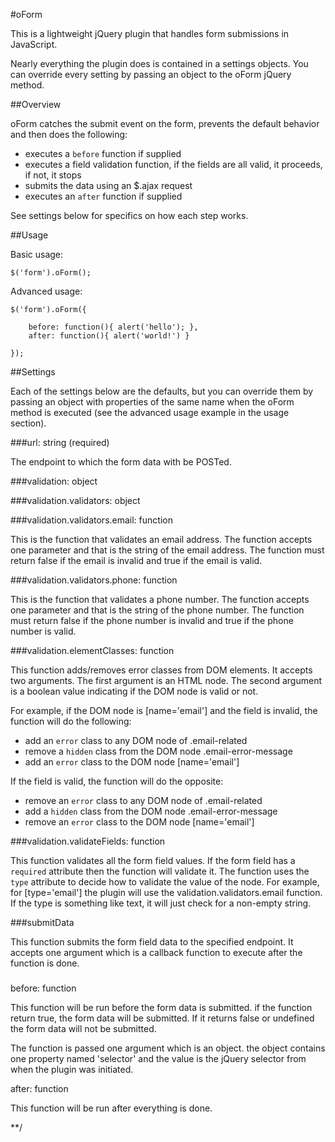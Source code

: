 #oForm

This is a lightweight jQuery plugin that handles form submissions in JavaScript.

Nearly everything the plugin does is contained in a settings objects. You can
override every setting by passing an object to the oForm jQuery method.

##Overview

oForm catches the submit event on the form, prevents the default behavior and
then does the following:

* executes a `before` function if supplied
* executes a field validation function, if the fields are all valid, it
proceeds, if not, it stops
* submits the data using an $.ajax request
* executes an `after` function if supplied

See settings below for specifics on how each step works.

##Usage

Basic usage:

    $('form').oForm();

Advanced usage:

    $('form').oForm({

        before: function(){ alert('hello'); },
        after: function(){ alert('world!') }

    });

##Settings

Each of the settings below are the defaults, but you can override them by
passing an object with properties of the same name when the oForm method is
executed (see the advanced usage example in the usage section).

###url: string (required)

The endpoint to which the form data with be POSTed.

###validation: object

###validation.validators: object

###validation.validators.email: function

This is the function that validates an email address. The function accepts one
parameter and that is the string of the email address. The function must
return false if the email is invalid and true if the email is valid.

###validation.validators.phone: function

This is the function that validates a phone number. The function accepts one
parameter and that is the string of the phone number. The function must
return false if the phone number is invalid and true if the phone number is
valid.

###validation.elementClasses: function

This function adds/removes error classes from DOM elements. It accepts two
arguments. The first argument is an HTML node. The second argument is a boolean
value indicating if the DOM node is valid or not.

For example, if the DOM node is [name='email'] and the field is invalid, the
function will do the following:

* add an `error` class to any DOM node of .email-related
* remove a `hidden` class from the DOM node .email-error-message
* add an `error` class to the DOM node [name='email']

If the field is valid, the function will do the opposite:

* remove an `error` class to any DOM node of .email-related
* add a `hidden` class from the DOM node .email-error-message
* remove an `error` class to the DOM node [name='email']

###validation.validateFields: function

This function validates all the form field values. If the form field has a
`required` attribute then the function will validate it. The function uses the
`type` attribute to decide how to validate the value of the node. For example,
for [type='email'] the plugin will use the validation.validators.email function.
If the type is something like text, it will just check for a non-empty string.

###submitData

This function submits the form field data to the specified endpoint. It accepts
one argument which is a callback function to execute after the function is done.

###

before: function

This function will be run before the form data is submitted. if the function
return true, the form data will be submitted. If it returns false or undefined
the form data will not be submitted.

The function is passed one argument which is an object. the object contains
one property named 'selector' and the value is the jQuery selector from when
the plugin was initiated.

after: function

This function will be run after everything is done.


**/

